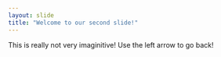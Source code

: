 ```yaml
---
layout: slide
title: "Welcome to our second slide!"
---
```

This is really not very imaginitive!
Use the left arrow to go back!
